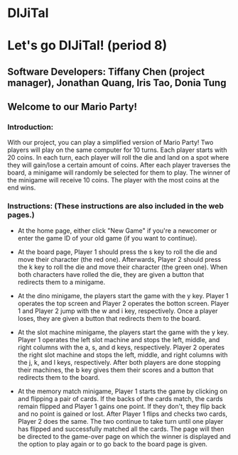 # DIJiTal

# Let's go DIJiTal! (period 8)

## Software Developers: Tiffany Chen (project manager), Jonathan Quang, Iris Tao, Donia Tung

## Welcome to our Mario Party!

### Introduction: 
With our project, you can play a simplified version of Mario Party! Two players will play on the same computer for 10 turns. Each player starts with 20 coins. In each turn, each player will roll the die and land on a spot where they will gain/lose a certain amount of coins. After each player traverses the board, a minigame will randomly be selected for them to play. The winner of the minigame will receive 10 coins. The player with the most coins at the end wins.

### Instructions: (These instructions are also included in the web pages.)
- At the home page, either click "New Game" if you're a newcomer or enter the game ID of your old game (if you want to continue).

- At the board page, Player 1 should press the s key to roll the die and move their character (the red one). Afterwards, Player 2 should press the k key to roll the die and move their character (the green one). When both characters have rolled the die, they are given a button that redirects them to a minigame.

- At the dino minigame, the players start the game with the y key. Player 1 operates the top screen and Player 2 operates the botton screen. Player 1 and Player 2 jump with the w and i key, respectively. Once a player loses, they are given a button that redirects them to the board.

- At the slot machine minigame, the players start the game with the y key. Player 1 operates the left slot machine and stops the left, middle, and right columns with the a, s, and d keys, respectively. Player 2 operates the right slot machine and stops the left, middle, and right columns with the j, k, and l keys, respectively. After both players are done stopping their machines, the b key gives them their scores and a button that redirects them to the board.

- At the memory match minigame, Player 1 starts the game by clicking on and flipping a pair of cards. If the backs of the cards match, the cards remain flipped and Player 1 gains one point. If they don't, they flip back and no point is gained or lost. After Player 1 flips and checks two cards, Player 2 does the same. The two continue to take turn until one player has flipped and successfully matched all the cards. The page will then be directed to the game-over page on which the winner is displayed and the option to play again or to go back to the board page is given. 

